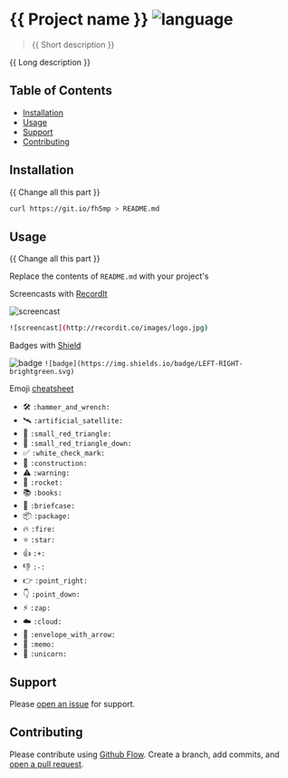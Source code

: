 # {{ Project name }} ![language](https://img.shields.io/badge/language-python-blue.svg)

> {{ Short description }}

{{ Long description }}

## Table of Contents

- [Installation](#installation)
- [Usage](#usage)
- [Support](#support)
- [Contributing](#contributing)

## Installation

{{ Change all this part }}

```sh
curl https://git.io/fh5mp > README.md
```

## Usage

{{ Change all this part }}

Replace the contents of `README.md` with your project's

Screencasts with [RecordIt](http://recordit.co/)

![screencast](https://github.com/dbader/readme-template/blob/master/header.png?raw=true)

```sh
![screencast](http://recordit.co/images/logo.jpg)
```

Badges with [Shield](https://shields.io/)

![badge](https://img.shields.io/badge/LEFT-RIGHT-brightgreen.svg) `![badge](https://img.shields.io/badge/LEFT-RIGHT-brightgreen.svg)`

Emoji [cheatsheet](https://github.com/ikatyang/emoji-cheat-sheet/blob/master/README.md)

- :hammer_and_wrench: `:hammer_and_wrench:`
- :artificial_satellite: `:artificial_satellite:`
- :small_red_triangle: `:small_red_triangle:`
- :small_red_triangle_down: `:small_red_triangle_down:`
- :white_check_mark: `:white_check_mark:`
- :construction: `:construction:`
- :warning: `:warning:`
- :rocket: `:rocket:`
- :books: `:books:`
- :briefcase: `:briefcase:`
- :package: `:package:`
- :fire: `:fire:`
- :star: `:star:`
- :+1: `:+:`
- :-1: `:-:`
- :point_right: `:point_right:`
- :point_down: `:point_down:`
- :zap: `:zap:`
- :cloud: `:cloud:`
- :envelope_with_arrow: `:envelope_with_arrow:`
- :memo: `:memo:`
- :unicorn: `:unicorn:`


## Support

Please [open an issue](https://github.com/leonard-henriquez/readme-boilerplate/issues/new) for support.

## Contributing

Please contribute using [Github Flow](https://guides.github.com/introduction/flow/). Create a branch, add commits, and [open a pull request](https://github.com/leonard-henriquez/readme-boilerplate/compare/).
